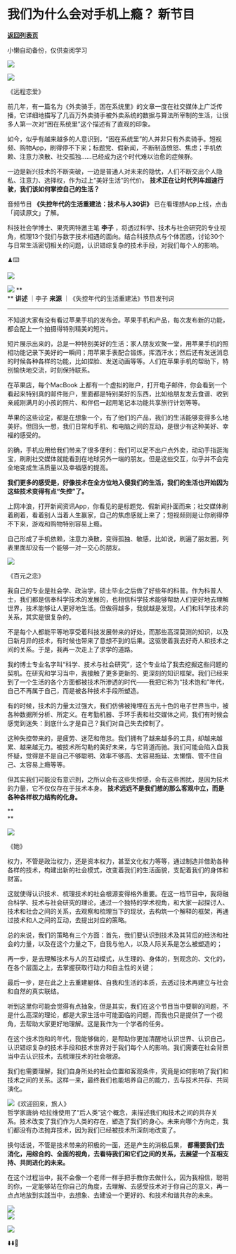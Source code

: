 # 我们为什么会对手机上瘾？  新节目

[**返回列表页**](/gzh/看理想)

小懒自动备份，仅供查阅学习

![](https://mmbiz.qpic.cn/mmbiz_png/aP7vrTpXJxRA0ViaNRqia18YGj5LgX4VSibTFXfBlkXZakYUA8yBkEQYYmpmDmxH0IZyeY4oUcOiabiaj1PywxF6StQ/640?wx_fmt=other&tp;=webp&wxfrom;=5&wx;_lazy=1&wx;_co=1)

![](https://mmbiz.qpic.cn/mmbiz_jpg/aP7vrTpXJxQlTGC3u5MiadtW3TPEx5BL7n1RQbDueiaiaoJGtzibY1zib7IxGAN4icxtM5nMxILYHVI8H45v1Gbz9Wjg/640?wx_fmt=jpeg&from;=appmsg)  

《远程恋爱》

  

前几年，有一篇名为《外卖骑手，困在系统里》的文章一度在社交媒体上广泛传播，它详细地描写了几百万外卖骑手被外卖系统的数据与算法所宰制的生活，让很多人第一次对“困在系统里”这个描述有了直观的印象。  

如今，似乎有越来越多的人意识到，“困在系统里”的人并非只有外卖骑手。短视频、购物App，刷得停不下来；标题党、假新闻，不断制造愤怒、焦虑；手机依赖、注意力涣散、社交孤独……已经成为这个时代难以治愈的症候群。

  

一边是新兴技术的不断突破，一边是普通人对未来的隐忧，人们不断交出个人隐私、注意力、选择权，作为过上“美好生活”的代价。
**技术正在让时代列车超速行驶，我们该如何掌控自己的生活？**

  

音频节目 **《失控年代的生活重建法：技术与人30讲》** 已在看理想App上线，点击「阅读原文」了解。

  

科技社会学博士、果壳网特邀主笔 **李子**
，将透过科学、技术与社会研究的专业视角，梳理13个我们与数字技术相遇的面向。结合科技热点与个体困惑，讨论30个与日常生活密切相关的问题，认识错综复杂的技术手段，对我们每个人的影响。

  
♟⌨️  

![](https://mmbiz.qpic.cn/mmbiz_jpg/aP7vrTpXJxQ3mUkXntMQ8ibIjr7dCibO2ico1xJOibiccOhD51tWPlX3ibDa268llmY03dDsIdqw7O45ia5uPzMpj0vCQ/640?wx_fmt=jpeg&from;=appmsg)

  

![](https://mmbiz.qpic.cn/mmbiz_png/aP7vrTpXJxRA0ViaNRqia18YGj5LgX4VSibyicaNpfZMjSJFGHr85glQV0UvxPDGJ30TMHYUPnUHgbYyqpCwF83EGw/640?wx_fmt=other&wxfrom;=5&wx;_lazy=1&wx;_co=1&tp;=webp)
**  
** **讲述** ｜李子 **来源** ｜《失控年代的生活重建法》节目发刊词

 ****

不知道大家有没有看过苹果手机的发布会。苹果手机和产品，每次发布新的功能，都会配上一个拍摄得特别精美的短片。

  

短片展示出来的，总是一种特别美好的生活：家人朋友欢聚一堂，用苹果手机的照相功能记录下美好的一瞬间；用苹果手表配合锻炼，挥洒汗水；然后还有发送消息的时候各种各样的功能，比如捏脸、发送动画等等。人们在苹果手机的帮助下，特别愉快地交流，时刻保持联系。

  

在苹果店，每个MacBook
上都有一个虚拟的账户，打开电子邮件，你会看到一个看起来特别真的邮件账户，里面都是特别美好的东西，比如给朋友发去食谱、收到亲戚刚满月的小孩的照片、和伴侣一起用笔记本功能共享旅行计划等等。

  

苹果的这些设定，都是在想象一个，有了他们的产品，我们的生活能够变得多么地美好。但回头一想，我们日常和手机、和电脑之间的互动，是很少有这种美好、幸福的感受的。

  

的确，手机应用给我们带来了很多便利：我们可以足不出户点外卖，动动手指逛淘宝，刷刷社交媒体就能看到在地球另外一端的朋友。但是这些交互，似乎并不会完全地变成生活质量以及幸福感的提高。

  

 **我们更多的感受是，好像技术在全方位地入侵我们的生活，我们的生活也开始因为这些技术变得有点“失控”了。**

  

上网冲浪，打开新闻资讯App，你看见的是标题党、假新闻扑面而来；社交媒体刷着刷着，看着别人当着人生赢家，自己的焦虑感就上来了；短视频则是让你刷得停不下来，游戏和购物特别容易上瘾。

  

自己形成了手机依赖，注意力涣散，变得孤独、敏感，比如说，刷遍了朋友圈，列表里面却没有一个能够一对一交心的朋友。

  

![](https://mmbiz.qpic.cn/mmbiz_jpg/aP7vrTpXJxQlTGC3u5MiadtW3TPEx5BL7J2ECyVTWc6anYJdzv3lDDdB3q4BxsC3Vw69zkDLvTqdAfp52jEZPFQ/640?wx_fmt=jpeg)

《百元之恋》

  

我自己的专业是社会学、政治学，硕士毕业之后做了好些年的科普。作为科普人士，我们都是信奉科学技术的发展的，也相信科学技术能够帮助人们更好地去理解世界，技术能够让人更好地生活。但做得越多，我就越是发现，人们和科学技术的关系，其实是很复杂的。

  

不是每个人都能平等地享受着科技发展带来的好处，而那些高深莫测的知识，以及日新月异的技术，有时候也带来了意想不到的后果。这驱使着我去好奇人和技术之间的关系。于是，我再一次走上了求学的道路。

  

我的博士专业名字叫“科学、技术与社会研究”，这个专业给了我去挖掘这些问题的契机。在研究和学习当中，我接触了更多更新的、更深刻的知识框架。我们已经来到了一个生活的各个方面都被技术所渗透的时代——我把它称为“技术饱和”年代，自己不再属于自己，而是被各种技术手段所塑造。

  

有的时候，技术的力量太过强大，我们仿佛被掩埋在五光十色的电子世界当中，被各种数据所分析、所定义。在考勤机器、手环手表和社交媒体之间，我们有时候会感觉到迷失：到底什么才是自己？我们对自己失去控制了。

  

这种失控带来的，是疲劳、迷茫和倦怠。我们拥有了越来越多的工具，却越来越累、越来越无力。被技术所勾勒的美好未来，与它背道而驰。我们可能会陷入自我怀疑，觉得是不是自己不够聪明、效率不够高、太容易拖延、太懒惰、管不住自己、太容易上瘾等等。

  

但其实我们可能没有意识到，之所以会有这些失控感，会有这些困扰，是因为技术的力量，它不仅仅存在于技术本身。
**技术远远不是我们想的那么客观中立，而是各种各样权力结构的化身。**

 **  
**

![](https://mmbiz.qpic.cn/mmbiz_jpg/aP7vrTpXJxQlTGC3u5MiadtW3TPEx5BL7ZF8Fjc1lA4bZZITXU4Ws5wmMe74uNeM1sZVebiaxkfeXh20fictrCA1g/640?wx_fmt=jpeg)

《她》

  

权力，不管是政治权力，还是资本权力，甚至文化权力等等，通过制造并借助各种各样的技术，构建出新的社会模式，改变着我们的生活面貌，支配着我们的身体和财富。

  

这就使得认识技术、梳理技术的社会根源变得格外重要。在这一档节目中，我将融合科学、技术与社会研究的理论，通过一个独特的学术视角，和大家一起探讨人、技术和社会之间的关系，去观察和梳理当下的现状，去构筑一个解释的框架，再通过技术和人之间的互动，去提出对应的策略。

  

总的来说，我们的策略有三个方面：首先，我们要认识到技术及其背后的经济和社会的力量，以及在这个力量之下，自我与他人，以及人际关系是怎么被塑造的；

  

再一步，是去理解技术与人的互动模式，从生理的、身体的，到观念的、文化的，在各个层面之上，去掌握获取行动力和自主性的关键；

  

最后一步，是在此之上去重建躯体、自我和生活的本质，去透过技术再建立与社会和自然的真实联结。

  

听到这里你可能会觉得有点抽象，但是其实，我们在这个节目当中要聊的问题，不是什么高深的理论，都是大家生活中可能面临的问题，而我也只是提供了一个视角，去帮助大家更好地理解。这是我作为一个学者的任务。

  

在这个技术饱和的年代，我能够做的，是帮助你更加清醒地认识世界、认识自己，认识错综复杂的技术手段和技术世界对于我们每个人的影响。我们需要在社会背景当中去认识技术，去梳理技术的社会根源。

  

我们也需要理解，我们自身所处的社会位置和客观条件，究竟是如何影响了我们和技术之间的关系。这样一来，最终我们也能培养自己的能力，去与技术共存、共同演化。

  

![](https://mmbiz.qpic.cn/mmbiz_png/aP7vrTpXJxQlTGC3u5MiadtW3TPEx5BL7PcCwPmuVINRMqswGfJBprBQ4GHWU6yiaCj8wOSIwJCZppo8ic2rPSEJw/640?wx_fmt=png&from;=appmsg)《欢迎回来，旅人》  
哲学家唐纳·哈拉维使用了“后人类”这个概念，来描述我们和技术之间的共存关系。技术改变了我们作为人类的存在，塑造了我们的身心。未来向哪个方向走，我们都没有办法抛弃技术，因为我们已经被技术所深刻地改变了。

  

换句话说，不管是技术带来的积极的一面，还是产生的消极后果，
**都需要我们去消化，用综合的、全面的视角，去看待我们和它们之间的关系，去展望一个互相支持、共同进化的未来。**

  

在这个过程当中，我不会像一个老师一样手把手教你去做什么，因为我相信，聪明的你，一定能够站在你自己的角度，去理解、去感受技术对于你自己的意义，再一点点地放到实践当中，去想象、去建设一个更好的、和技术和谐共存的未来。

  

![](https://mmbiz.qpic.cn/mmbiz_png/aP7vrTpXJxRA0ViaNRqia18YGj5LgX4VSibCtkY28xLiaOEanibJrx7E0bWiaH8tRc0WkaCZ35VoiabPsr0urCBdAzT9Q/640?wx_fmt=other&wxfrom;=5&wx;_lazy=1&wx;_co=1&tp;=webp)  
![](https://mmbiz.qpic.cn/mmbiz_jpg/aP7vrTpXJxQ3mUkXntMQ8ibIjr7dCibO2icNtd1YlARtSvBLjWN5RkedNiboyLeSOFAOBx78mPdMfzYH2fdI4QKWTA/640?wx_fmt=jpeg&from;=appmsg)

![](https://mmbiz.qpic.cn/mmbiz_jpg/aP7vrTpXJxQ3mUkXntMQ8ibIjr7dCibO2icHuCdm9qXx93kPh957KpNHN9O0sNvibib4oI54ZRtRczkjMV18czQvg2w/640?wx_fmt=jpeg&from;=appmsg)

  
⬇️⬇️📱

